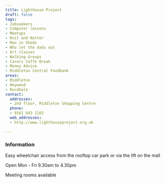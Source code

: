 ```yaml
---
title: Lighthouse Project
draft: false
tags:
- Jobseekers
- Computer lessons
- Meetups
- Knit and Natter
- Man in Sheds
- Who let the dads out
- Art classes
- Walking Groups
- Carers Coffe Break
- Money Advice
- Middleton Central Foodbank
areas:
- Middleton
- Heywood
- Rocdhale
contact:
  addresses:
  - 2nd floor, Middleton Shopping Centre
  phone:
  - 0161 643 1163
  web_addresses:
  - http://www.lighthouseproject.org.uk

---
```


### Information
Easy wheelchair access from the rooftop car park
or via the lift on the mall

Open Mon - Fri  9.30am to 4.30pm

Meeting rooms available
